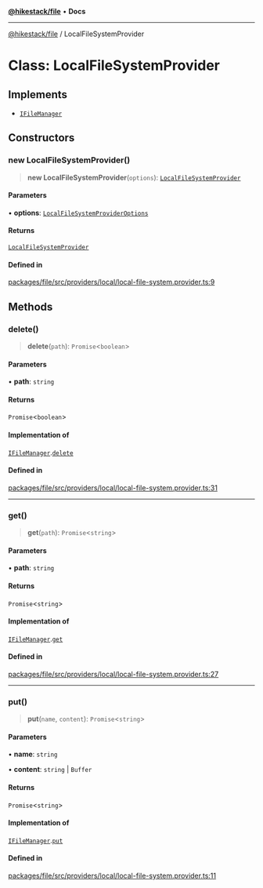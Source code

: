 [**@hikestack/file**](/official/reference/file/index.md) • **Docs**

***

[@hikestack/file](/official/reference/file/globals.md) / LocalFileSystemProvider

# Class: LocalFileSystemProvider

## Implements

- [`IFileManager`](/official/reference/file/interfaces/IFileManager.md)

## Constructors

### new LocalFileSystemProvider()

> **new LocalFileSystemProvider**(`options`): [`LocalFileSystemProvider`](/official/reference/file/classes/LocalFileSystemProvider.md)

#### Parameters

• **options**: [`LocalFileSystemProviderOptions`](/official/reference/file/interfaces/LocalFileSystemProviderOptions.md)

#### Returns

[`LocalFileSystemProvider`](/official/reference/file/classes/LocalFileSystemProvider.md)

#### Defined in

[packages/file/src/providers/local/local-file-system.provider.ts:9](https://github.com/hikestack/hike/blob/f4b2991827d0518d26a98943c6929d7779aa398c/packages/file/src/providers/local/local-file-system.provider.ts#L9)

## Methods

### delete()

> **delete**(`path`): `Promise`\<`boolean`\>

#### Parameters

• **path**: `string`

#### Returns

`Promise`\<`boolean`\>

#### Implementation of

[`IFileManager`](/official/reference/file/interfaces/IFileManager.md).[`delete`](/official/reference/file/interfaces/IFileManager.md#delete)

#### Defined in

[packages/file/src/providers/local/local-file-system.provider.ts:31](https://github.com/hikestack/hike/blob/f4b2991827d0518d26a98943c6929d7779aa398c/packages/file/src/providers/local/local-file-system.provider.ts#L31)

***

### get()

> **get**(`path`): `Promise`\<`string`\>

#### Parameters

• **path**: `string`

#### Returns

`Promise`\<`string`\>

#### Implementation of

[`IFileManager`](/official/reference/file/interfaces/IFileManager.md).[`get`](/official/reference/file/interfaces/IFileManager.md#get)

#### Defined in

[packages/file/src/providers/local/local-file-system.provider.ts:27](https://github.com/hikestack/hike/blob/f4b2991827d0518d26a98943c6929d7779aa398c/packages/file/src/providers/local/local-file-system.provider.ts#L27)

***

### put()

> **put**(`name`, `content`): `Promise`\<`string`\>

#### Parameters

• **name**: `string`

• **content**: `string` \| `Buffer`

#### Returns

`Promise`\<`string`\>

#### Implementation of

[`IFileManager`](/official/reference/file/interfaces/IFileManager.md).[`put`](/official/reference/file/interfaces/IFileManager.md#put)

#### Defined in

[packages/file/src/providers/local/local-file-system.provider.ts:11](https://github.com/hikestack/hike/blob/f4b2991827d0518d26a98943c6929d7779aa398c/packages/file/src/providers/local/local-file-system.provider.ts#L11)
